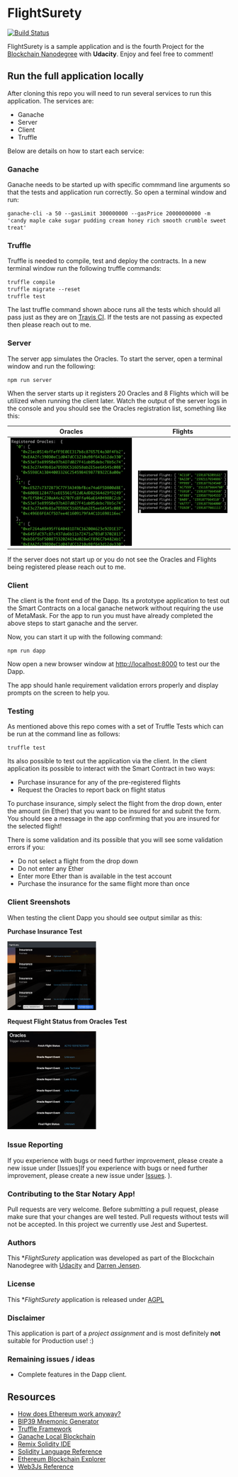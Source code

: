 # FlightSurety

[![Build Status](https://travis-ci.org/jensendarren/FlightSurety.svg?branch=master)](https://travis-ci.org/jensendarren/FlightSurety)

FlightSurety is a sample application and is the fourth Project for the [Blockchain Nanodegree](https://www.udacity.com/course/blockchain-developer-nanodegree--nd1309) with __Udacity__. Enjoy and feel free to comment!

## Run the full application locally

After cloning this repo you will need to run several services to run this application. The services are:

* Ganache
* Server
* Client
* Truffle

Below are details on how to start each service:

### Ganache

Ganache needs to be started up with specific commmand line arguments so that the tests and application run correctly. So open a terminal window and run:

```
ganache-cli -a 50 --gasLimit 300000000 --gasPrice 20000000000 -m 'candy maple cake sugar pudding cream honey rich smooth crumble sweet treat'
```

### Truffle

Truffle is needed to compile, test and deploy the contracts. In a new terminal window run the following truffle commands:

```
truffle compile
truffle migrate --reset
truffle test
```

The last truffle command shown aboce runs all the tests which should all pass just as they are on [Travis CI](https://travis-ci.org/jensendarren/FlightSurety). If the tests are not passing as expected then please reach out to me.

### Server

The server app simulates the Oracles. To start the server, open a terminal window and run the following:

```
npm run server
```

When the server starts up it registers 20 Oracles and 8 Flights which will be utilized when running the client later. Watch the output of the server logs in the console and you should see the Oracles registration list, something like this:

| Oracles        | Flights           |
| ------------- |:-------------:|
| ![](./img/registered-oracles.png) | ![](./img/registered-flights.png) |

If the server does not start up or you do not see the Oracles and Flights being registered please reach out to me.

### Client

The client is the front end of the Dapp. Its a prototype application to test out the Smart Contracts on a local ganache network without requiring the use of MetaMask. For the app to run you must have already completed the above steps to start ganache and the server.

Now, you can start it up with the following command:

```
npm run dapp
```

Now open a new browser window at [http://localhost:8000](http://localhost:8000) to test our the Dapp.

The app should hanle requirement validation errors properly and display prompts on the screen to help you.

### Testing

As mentioned above this repo comes with a set of Truffle Tests which can be run at the command line as follows:

```
truffle test
```

Its also possible to test out the application via the client. In the client application its possible to interact with the Smart Contract in two ways:

* Purchase insurance for any of the pre-registered flights
* Request the Oracles to report back on flight status

To purchase insurance, simply select the flight from the drop down, enter the amount (in Ether) that you want to be insured for and subnit the form. You should see a message in the app confirming that you are insured for the selected flight!

There is some validation and its possible that you will see some validation errors if you:

* Do not select a flight from the drop down
* Do not enter any Ether
* Enter more Ether than is available in the test account
* Purchase the insurance for the same flight more than once

### Client Sreenshots

When testing the client Dapp you should see output similar as this:

**Purchase Insurance Test**

<img src="./img/insurance-purchase-dapp.png" alt="drawing" width="200"/>

**Request Flight Status from Oracles Test**

<img src="./img/oracle-events-dapp.png" alt="drawing" width="200"/>

### Issue Reporting

If you experience with bugs or need further improvement, please create a new issue under [Issues]If you experience with bugs or need further improvement, please create a new issue under [Issues](https://github.com/jensendarren/star-notary-ethereum-dapp-cryptostar/issues).
).

### Contributing to the Star Notary App!

Pull requests are very welcome. Before submitting a pull request, please make sure that your changes are well tested. Pull requests without tests will not be accepted. In this project we currently use Jest and Supertest.

### Authors

This **FlightSurety* application was developed as part of the Blockchain Nanodegree with [Udacity](http://www.udacity.com) and [Darren Jensen](http://www.tweetegy.com).

### License

This **FlightSurety* application is released under [AGPL](http://www.gnu.org/licenses/agpl-3.0-standalone.html)

### Disclaimer

This application is part of a _project assignment_ and is most definitely __not__ suitable for Production use! :)

### Remaining issues / ideas

* Complete features in the Dapp client.

## Resources

* [How does Ethereum work anyway?](https://medium.com/@preethikasireddy/how-does-ethereum-work-anyway-22d1df506369)
* [BIP39 Mnemonic Generator](https://iancoleman.io/bip39/)
* [Truffle Framework](http://truffleframework.com/)
* [Ganache Local Blockchain](http://truffleframework.com/ganache/)
* [Remix Solidity IDE](https://remix.ethereum.org/)
* [Solidity Language Reference](http://solidity.readthedocs.io/en/v0.4.24/)
* [Ethereum Blockchain Explorer](https://etherscan.io/)
* [Web3Js Reference](https://github.com/ethereum/wiki/wiki/JavaScript-API)